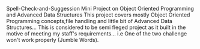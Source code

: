Spell-Check-and-Suggession
Mini Project on Object Oriented Programming and
Advanced Data Structures This project covers
mostly Object Oriented Programming concepts,file
handling and little bit of Advanced Data
Structures... This is considered to be semi
fleged project as it built in the motive of
meeting my staff's requirements... i.e One of
the two challenge won't work properly (Jumble
Words).
